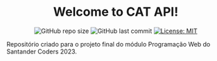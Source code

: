 

<h1 align="center">Welcome to CAT API!</h1>

<p align="center">
  <a>
    <img alt="GitHub repo size" src="https://img.shields.io/github/repo-size/jpastolfo/ray-tracer"/>
  </a>
  <a>
    <img alt="GitHub last commit" src="https://img.shields.io/github/last-commit/jpastolfo/ADA-Locate-Car"/>
  </a>
  <a href="https://github.com/jpastolfo/ray-tracer/blob/master/LICENSE">
    <img alt="License: MIT" src="https://img.shields.io/badge/license-MIT-yellow.svg" target="_blank" />
  </a>
</p>

Repositório criado para o projeto final do módulo Programação Web do Santander Coders 2023.

